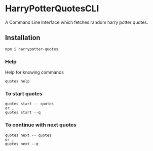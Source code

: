 # HarryPotterQuotesCLI

A Command Line Interface which fetches random harry potter quotes.

## Installation

```
npm i harrypotter-quotes
```

### Help 

Help for knowing commands

```
quotes help
```

### To start quotes

```
quotes start -- quotes
or ,
quotes start --q
```


### To continue with next quotes

```
quotes next -- quotes
or ,
quotes next --q
```


